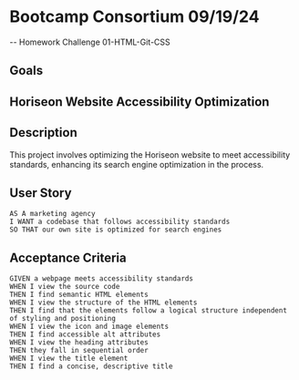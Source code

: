 # Bootcamp Consortium 09/19/24

-- Homework Challenge 01-HTML-Git-CSS

## Goals

## Horiseon Website Accessibility Optimization

## Description
This project involves optimizing the Horiseon website to meet accessibility standards, enhancing its search engine optimization in the process.

## User Story

```
AS A marketing agency
I WANT a codebase that follows accessibility standards
SO THAT our own site is optimized for search engines
```


## Acceptance Criteria

```
GIVEN a webpage meets accessibility standards
WHEN I view the source code
THEN I find semantic HTML elements
WHEN I view the structure of the HTML elements
THEN I find that the elements follow a logical structure independent of styling and positioning
WHEN I view the icon and image elements
THEN I find accessible alt attributes
WHEN I view the heading attributes
THEN they fall in sequential order
WHEN I view the title element
THEN I find a concise, descriptive title
```


